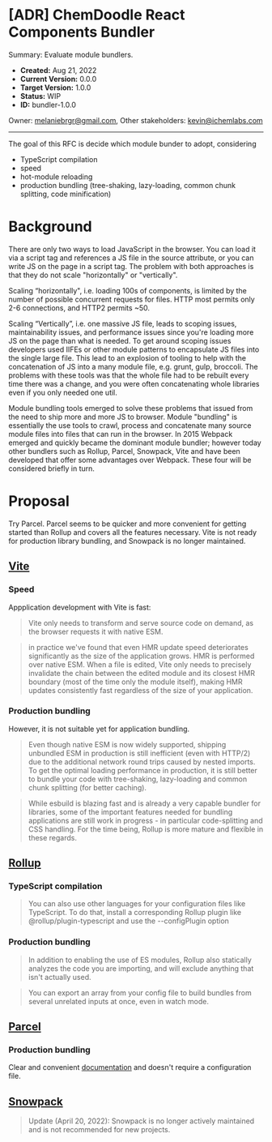 # [ADR] ChemDoodle React Components Bundler

Summary: Evaluate module bundlers.

- **Created:** Aug 21, 2022
- **Current Version:** 0.0.0
- **Target Version:** 1.0.0
- **Status:** WIP
- **ID:** bundler-1.0.0

Owner: melaniebrgr@gmail.com,
Other stakeholders: kevin@ichemlabs.com

---

The goal of this RFC is decide which module bunder to adopt, considering

- TypeScript compilation
- speed
- hot-module reloading
- production bundling (tree-shaking, lazy-loading, common chunk splitting, code minification)

# Background

There are only two ways to load JavaScript in the browser. You can load it via a script tag and references a JS file in the source attribute, or you can write JS on the page in a script tag. The problem with both approaches is that they do not scale "horizontally" or "vertically".

Scaling “horizontally", i.e. loading 100s of components, is limited by the number of possible concurrent requests for files. HTTP most permits only 2-6 connections, and HTTP2 permits ~50.

Scaling “Vertically”, i.e. one massive JS file, leads to scoping issues, maintainability issues, and performance issues since you're loading more JS on the page than what is needed. To get around scoping issues developers used IIFEs or other module patterns to encapsulate JS files into the single large file. This lead to an explosion of tooling to help with the concatenation of JS into a many module file, e.g. grunt, gulp, broccoli. The problems with these tools was that the whole file had to be rebuilt every time there was a change, and you were often concatenating whole libraries even if you only needed one util.

Module bundling tools emerged to solve these problems that issued from the need to ship more and more JS to browser. Module "bundling" is essentially the use tools to crawl, process and concatenate many source module files into files that can run in the browser. In 2015 Webpack emerged and quickly became the dominant module bundler; however today other bundlers such as Rollup, Parcel, Snowpack, Vite and have been developed that offer some advantages over Webpack. These four will be considered briefly in turn.

# Proposal

Try Parcel. Parcel seems to be quicker and more convenient for getting started than Rollup and covers all the features necessary. Vite is not ready for production library bundling, and Snowpack is no longer maintained.

## [Vite](https://vitejs.dev/)

### Speed

Appplication development with Vite is fast:

> Vite only needs to transform and serve source code on demand, as the browser requests it with native ESM.

> in practice we've found that even HMR update speed deteriorates significantly as the size of the application grows. HMR is performed over native ESM. When a file is edited, Vite only needs to precisely invalidate the chain between the edited module and its closest HMR boundary (most of the time only the module itself), making HMR updates consistently fast regardless of the size of your application.

### Production bundling

However, it is not suitable yet for application bundling.

> Even though native ESM is now widely supported, shipping unbundled ESM in production is still inefficient (even with HTTP/2) due to the additional network round trips caused by nested imports. To get the optimal loading performance in production, it is still better to bundle your code with tree-shaking, lazy-loading and common chunk splitting (for better caching).

> While esbuild is blazing fast and is already a very capable bundler for libraries, some of the important features needed for bundling applications are still work in progress - in particular code-splitting and CSS handling. For the time being, Rollup is more mature and flexible in these regards.

## [Rollup](https://rollupjs.org/guide/en/)

### TypeScript compilation

> You can also use other languages for your configuration files like TypeScript. To do that, install a corresponding Rollup plugin like @rollup/plugin-typescript and use the --configPlugin option

### Production bundling

> In addition to enabling the use of ES modules, Rollup also statically analyzes the code you are importing, and will exclude anything that isn't actually used.

> You can export an array from your config file to build bundles from several unrelated inputs at once, even in watch mode.

## [Parcel](https://parceljs.org/)

### Production bundling

Clear and convenient [documentation](https://parceljs.org/getting-started/library/) and doesn't require a configuration file.

## [Snowpack](https://www.snowpack.dev/)

> Update (April 20, 2022): Snowpack is no longer actively maintained and is not recommended for new projects.
